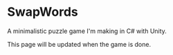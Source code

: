 # SwapWords

A minimalistic puzzle game I'm making in C# with Unity.

This page will be updated when the game is done.
